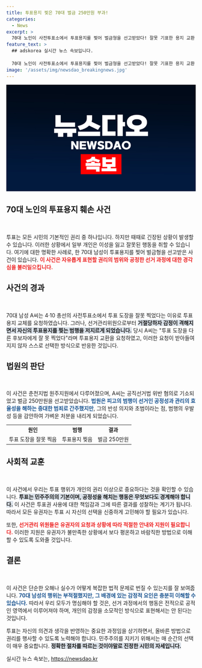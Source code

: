 ```yaml
---
title: 투표용지 찢은 70대 벌금 250만원 부과!
categories:
  - News
excerpt: >
  70대 노인이 사전투표소에서 투표용지를 찢어 벌금형을 선고받았다! 잘못 기표한 용지 교환 거절에 화가 나 저지른 일, 그 배경은? 자세한 내용이 궁금하다면 클릭하세요!
feature_text: >
  ## adskorea 실시간 뉴스 속보입니다.

  70대 노인이 사전투표소에서 투표용지를 찢어 벌금형을 선고받았다! 잘못 기표한 용지 교환 거절에 화가 나 저지른 일, 그 배경은? 자세한 내용이 궁금하다면 클릭하세요!
image: '/assets/img/newsdao_breakingnews.jpg'
---
```


<p><img src="/assets/img/newsdao_breakingnews.jpg" alt="adskorea 속보" /></p>

<h2 data-ke-size="size26">70대 노인의 투표용지 훼손 사건</h2>

<p data-ke-size="size16">&nbsp;</p>

<p>투표는 모든 시민의 기본적인 권리 중 하나입니다. 하지만 때때로 긴장된 상황이 발생할 수 있습니다. 이러한 상황에서 일부 개인은 이성을 잃고 잘못된 행동을 취할 수 있습니다. 여기에 대한 명확한 사례로, 한 70대 남성이 투표용지를 찢어 벌금형을 선고받은 사건이 있습니다. <b><span style="color: #ee2323;">이 사건은 자유롭게 표현할 권리의 범위와 공정한 선거 과정에 대한 경각심을 불러일으킵니다.</span></b> </p>

<h2 data-ke-size="size26">사건의 경과</h2>

<p data-ke-size="size16">&nbsp;</p>

<p>70대 남성 A씨는 4·10 총선의 사전투표소에서 투표 도장을 잘못 찍었다는 이유로 투표용지 교체를 요청하였습니다. 그러나, 선거관리위원으로부터 <b><span style="background-color: #21538527;">거절당하자 감정이 격해지면서 자신의 투표용지를 찢는 범행을 저지르게 되었습니다.</span></b> 당시 A씨는 "투표 도장을 다른 후보자에게 잘 못 찍었다"라며 투표용지 교환을 요청하였고, 이러한 요청이 받아들여지지 않자 스스로 선택한 방식으로 반응한 것입니다.</p>

<h2 data-ke-size="size26">법원의 판단</h2>

<p data-ke-size="size16">&nbsp;</p>

<p>이 사건은 춘천지법 원주지원에서 다루어졌으며, A씨는 공직선거법 위반 혐의로 기소되었고 벌금 250만원을 선고받았습니다. <b><span style="color: #1a5490;">법원은 피고의 범행이 선거인 공정성과 관리의 효율성을 해하는 중대한 범죄로 간주했지만</span></b>, 그의 반성 의지와 초범이라는 점, 범행의 우발성 등을 감안하여 가벼운 처분을 내리게 되었습니다. </p>

<table style="width: 100%;">
  <tr>
    <td style="text-align: center; height: 17px;"><b>원인</b></td>
    <td style="text-align: center; height: 17px;"><b>범행</b></td>
    <td style="text-align: center; height: 17px;"><b>결과</b></td>
  </tr>
  <tr>
    <td style="text-align: center; height: 17px;">투표 도장을 잘못 찍음</td>
    <td style="text-align: center; height: 17px;">투표용지 찢음</td>
    <td style="text-align: center; height: 17px;">벌금 250만원</td>
  </tr>
</table>

<h2 data-ke-size="size26">사회적 교훈</h2>

<p data-ke-size="size16">&nbsp;</p>

<p>이 사건에서 우리는 투표 행위가 개인의 권리 이상으로 중요하다는 것을 확인할 수 있습니다. <b><span style="background-color: #21538527;">투표는 민주주의의 기본이며, 공정성을 해치는 행동은 무엇보다도 경계해야 합니다.</span></b> 이 사건은 투표권 사용에 대한 책임감과 그에 따른 결과를 성찰하는 계기가 됩니다. 따라서 모든 유권자는 투표 시 자신의 선택을 신중하게 고민해야 할 필요가 있습니다. </p>

<p>또한, <b><span style="color: #ee2323;">선거관리 위원들은 유권자의 요청과 상황에 따라 적절한 안내와 지원이 필요합니다.</span></b> 이러한 지원은 유권자가 불만족한 상황에서 보다 평온하고 바람직한 방법으로 이해할 수 있도록 도와줄 것입니다. </p>

<h2 data-ke-size="size26">결론</h2>

<p data-ke-size="size16">&nbsp;</p>

<p>이 사건은 단순한 오해나 실수가 어떻게 복잡한 법적 문제로 번질 수 있는지를 잘 보여줍니다. <b><span style="color: #1a5490;">70대 남성의 행위는 부적절했지만, 그 배경에 있는 감정적 요인은 충분히 이해할 수 있습니다.</span></b> 따라서 우리 모두가 명심해야 할 것은, 선거 과정에서의 행동은 전적으로 공적인 영역에서 이루어져야 하며, 개인의 감정을 소모적인 방식으로 표현해서는 안 된다는 것입니다. </p>

<p>투표는 자신의 의견과 생각을 반영하는 중요한 과정임을 상기하면서, 올바른 방법으로 권리를 행사할 수 있도록 노력해야 합니다. 민주주의를 지키기 위해서는 매 순간의 선택이 매우 중요합니다. <b><span style="background-color: #21538527;">정확한 절차를 따르는 것이야말로 진정한 시민의 자세입니다.</span></b></p>
실시간 뉴스 속보는, <a href="https://newsdao.kr" rel="dofollow">https://newsdao.kr</a>


